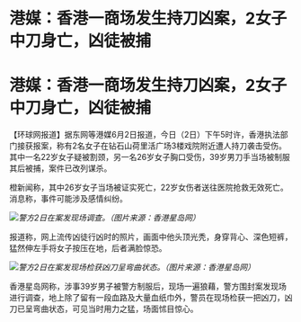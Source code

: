 # 港媒：香港一商场发生持刀凶案，2女子中刀身亡，凶徒被捕

# 港媒：香港一商场发生持刀凶案，2女子中刀身亡，凶徒被捕

【环球网报道】据东网等港媒6月2日报道，今日（2日）下午5时许，香港执法部门接获报案，称有2名女子在钻石山荷里活广场3楼戏院附近遭人持刀袭击受伤。其中一名22岁女子疑被割颈，另一名26岁女子胸口受伤，39岁男刀手当场被制服其后被捕，案件已改列谋杀。

橙新闻称，其中26岁女子当场被证实死亡，22岁女伤者送往医院抢救无效死亡。消息称，事件可能涉及感情纠纷。

![](https://inews.gtimg.com/om_bt/O_fQV_uS1gL3PuMFO9Y1alh3r8csVwgrFXSRhHmkyL3csAA/1000)_警方2日在案发现场调查。（图片来源：香港星岛网）_

报道称，网上流传凶徒行凶时的照片，画面中他头顶光秃，身穿背心、深色短裤，猛然伸左手将女子按压在地，后者满脸惊恐。

![](https://inews.gtimg.com/om_bt/OzGpJ46Pnq8l1yvSfHEmuSzcupWOsBx7A0utPIwj3Z10kAA/1000)_警方2日在案发现场检获凶刀呈弯曲状态。（图片来源：香港星岛网）_

香港星岛网称，涉事39岁男子被警方制服后，现场一遍狼藉，警方围封案发现场进行调查，地上除了留有一段血路及大量血纸巾外，警员在现场检获一把凶刀，凶刀已呈弯曲状态，可见当时用力之猛，场面怵目惊心。


